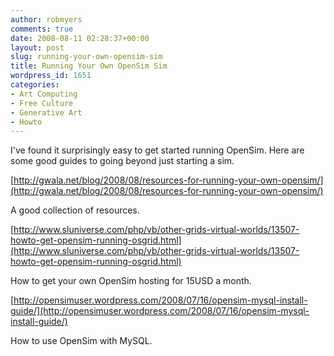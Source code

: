 ```yaml
---
author: robmyers
comments: true
date: 2008-08-11 02:28:37+00:00
layout: post
slug: running-your-own-opensim-sim
title: Running Your Own OpenSim Sim
wordpress_id: 1651
categories:
- Art Computing
- Free Culture
- Generative Art
- Howto
---
```


I've found it surprisingly easy to get started running OpenSim. Here are some good guides to going beyond just starting a sim.  
  
[http://gwala.net/blog/2008/08/resources-for-running-your-own-opensim/](http://gwala.net/blog/2008/08/resources-for-running-your-own-opensim/)  
  
A good collection of resources.  
  
[http://www.sluniverse.com/php/vb/other-grids-virtual-worlds/13507-howto-get-opensim-running-osgrid.html](http://www.sluniverse.com/php/vb/other-grids-virtual-worlds/13507-howto-get-opensim-running-osgrid.html)  
  
How to get your own OpenSim hosting for 15USD a month.  
  
[http://opensimuser.wordpress.com/2008/07/16/opensim-mysql-install-guide/](http://opensimuser.wordpress.com/2008/07/16/opensim-mysql-install-guide/)  
  
How to use OpenSim with MySQL.  


